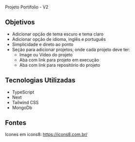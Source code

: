 Projeto Portifolio - V2

## Objetivos
- Adicionar opção de tema escuro e tema claro
- Adicionar opção de idioma, inglês e português
- Simplicidade e direto ao ponto
- Seção para adicionar projetos, onde cada projeto deve ter:
    * Image ou Vídeo do projeto
    * Aba com link para projeto em execução
    * Aba com link para repositório do projeto

## Tecnologias Utilizadas
- TypeScript
- Next
- Tailwind CSS
- MongoDb

## Fontes
Icones em icons8: https://icons8.com.br/